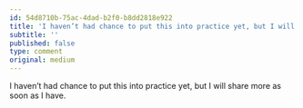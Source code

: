 ```yaml
---
id: 54d8710b-75ac-4dad-b2f0-b8dd2818e922
title: 'I haven’t had chance to put this into practice yet, but I will share more as soon as I have.'
subtitle: ''
published: false
type: comment
original: medium
---
```




I haven’t had chance to put this into practice yet, but I will share more as soon as I have.

